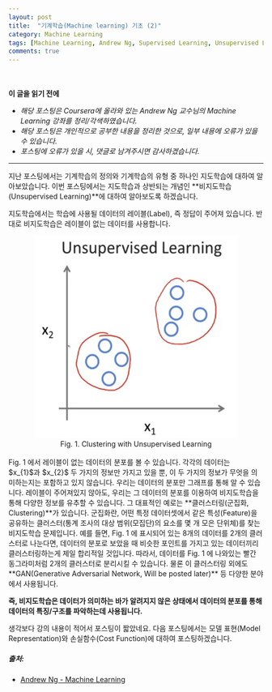 ```yaml
---
layout: post
title:  "기계학습(Machine learning) 기초 (2)"
category: Machine Learning
tags: [Machine Learning, Andrew Ng, Supervised Learning, Unsupervised Learning, 머신러닝, 기계학습, 지도학습, 비지도학습]
comments: true
---
```


<br><br>
**이 글을 읽기 전에**<br>
- _해당 포스팅은 Coursera에 올라와 있는 Andrew Ng 교수님의 Machine Learning 강좌를 정리/각색하였습니다._
- _해당 포스팅은 개인적으로 공부한 내용을 정리한 것으로, 일부 내용에 오류가 있을 수 있습니다._
- _포스팅에 오류가 있을 시, 댓글로 남겨주시면 감사하겠습니다._

---

지난 포스팅에서는 기계학습의 정의와 기계학습의 유형 중 하나인 지도학습에 대하여 알아보았습니다. 이번 포스팅에서는 지도학습과 상반되는 개념인 **비지도학습(Unsupervised Learning)**에 대하여 알아보도록 하겠습니다.<br>

지도학습에서는 학습에 사용될 데이터의 레이블(Label), 즉 정답이 주어져 있습니다. 반대로 비지도학습은 레이블이 없는 데이터를 사용합니다.<br>

<center><img src="/assets/ml/02_introduction/Fig01_unsupervised_learning.png" width="400" height="400"></center>
<center>Fig. 1. Clustering with Unsupervised Learning</center>

<br>
Fig. 1 에서 레이블이 없는 데이터의 분포를 볼 수 있습니다. 각각의 데이터는 $x_{1}$과 $x_{2}$ 두 가지의 정보만 가지고 있을 뿐, 이 두 가지의 정보가 무엇을 의미하는지는 포함하고 있지 않습니다. 우리는 데이터의 분포만 그래프를 통해 알 수 있습니다. 레이블이 주어져있지 않아도, 우리는 그 데이터의 분포를 이용하여 비지도학습을 통해 다양한 정보를 유추할 수 있습니다. 그 대표적인 예로는 **클러스터링(군집화, Clustering)**가 있습니다. 군집화란, 어떤 특정 데이터셋에서 같은 특성(Feature)을 공유하는 클러스터(통계 조사의 대상 범위(모집단)의 요소를 몇 개 모은 단위체)를 찾는 비지도학습 문제입니다. 예를 들면, Fig. 1 에 표시되어 있는 8개의 데이터를 2개의 클러스터로 나눈다면, 데이터의 분포로 보았을 때 비슷한 포인트를 가지고 있는 데이터끼리 클러스터링하는게 제일 합리적일 것입니다. 따라서, 데이터를 Fig. 1 에 나와있는 빨간 동그라미처럼 2개의 클러스터로 분리시킬 수 있습니다. 물론 이 클러스터링 외에도 **GAN(Generative Adversarial Network, Will be posted later)** 등 다양한 분야에서 사용됩니다.

**즉, 비지도학습은 데이터가 의미하는 바가 알려지지 않은 상태에서 데이터의 분포를 통해 데이터의 특징/구조를 파악하는데 사용됩니다.**

생각보다 강의 내용이 적어서 포스팅이 짧았네요. 다음 포스팅에서는 모델 표현(Model Representation)와 손실함수(Cost Function)에 대하여 포스팅하겠습니다.

##### 출처:
- [Andrew Ng - Machine Learning](https://www.coursera.org/learn/machine-learning)
